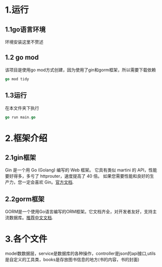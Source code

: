 # 1.运行
## 1.1go语言环境
环境安装这里不赘述

## 1.2 go mod
该项目是使用go mod方式创建，因为使用了gin和gorm框架，所以需要下载依赖
```go
go mod tidy
```

## 1.3运行
在本文件夹下执行
```go
go run main.go
```

# 2.框架介绍
## 2.1gin框架
Gin 是一个用 Go (Golang) 编写的 Web 框架。 它具有类似 martini 的 API，性能要好得多，多亏了 httprouter，速度提高了 40 倍。 如果您需要性能和良好的生产力，您一定会喜欢 Gin。[官方文档](https://gin-gonic.com/zh-cn/docs/introduction/).

## 2.2gorm框架
GORM是一个使用Go语言编写的ORM框架。它文档齐全，对开发者友好，支持主流数据库。[推荐中文文档](https://www.w3cschool.cn/gormdoc/gormdoc-k3o23ltb.html).

# 3.各个文件
model数数据层，service是数据库的各种操作，controller是json的api接口,utils是自定义的工具类，books是存放图书信息的地方(书的内容，书的封面)